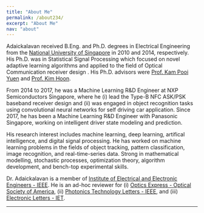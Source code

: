 ```yaml
---
title: "About Me"
permalink: /about234/
excerpt: "About Me"
nav: "about"
---
```


Adaickalavan received B.Eng. and Ph.D. degrees in Electrical Engineering from the [National University of Singapore](http://www.nus.edu.sg/) in 2010 and 2014, respectively. His Ph.D. was in Statistical Signal Processing which focused on novel adaptive learning algorithms and applied to the field of Optical Communication receiver design <a class="smallLink" href="projects.html#phd"></a>. His Ph.D. advisors were [Prof. Kam Pooi Yuen](https://www.ece.nus.edu.sg/stfpage/elekampy/) and [Prof. Kim Hoon](https://sites.google.com/site/hoonkimlabs/people). 

From 2014 to 2017, he was a Machine Learning R&D Engineer at NXP Semiconductors Singapore, where he (i) lead the Type-B NFC ASK/PSK baseband receiver design and (ii) was engaged in object recognition tasks using convolutional neural networks for self driving car application. Since 2017, he has been a Machine Learning R&D Engineer with Panasonic Singapore, working on intelligent driver state modeling and prediction. 

His research interest includes machine learning, deep learning, artifical intelligence, and digital signal processing. He has worked on machine learning problems in the fields of object tracking, pattern classification, image recognition, and real-time-series data. Strong in mathematical modelling, stochastic processes, optimization theory, algorithm development, and bench-top experimental skills. 

Dr. Adaickalavan is a member of [Institute of Electrical and Electronic Engineers - IEEE](https://www.ieee.org/index.html). He is an ad-hoc reviewer for (i) [Optics Express - Optical Society of America](http://www.osa.org/en-us/home/), (ii) [Photonics Technology Letters - IEEE](http://ieeexplore.ieee.org/xpl/RecentIssue.jsp?punumber=68), and (iii) [Electronic Letters - IET](http://digital-library.theiet.org/content/journals/el).

---
